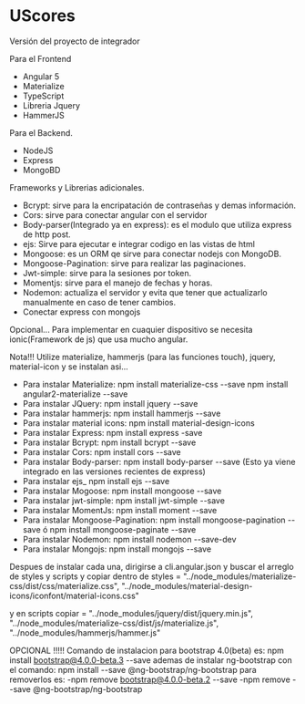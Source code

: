 # UScores
Versión del proyecto de integrador

Para el Frontend
- Angular 5
- Materialize
- TypeScript
- Libreria Jquery
- HammerJS

Para el Backend.

- NodeJS
- Express
- MongoBD

Frameworks y Librerias adicionales.

- Bcrypt: sirve para la encripatación de contraseñas y demas información.
- Cors: sirve para conectar angular con el servidor
- Body-parser(Integrado ya en express): es el modulo que utiliza express de http post.
- ejs: Sirve para ejecutar e integrar codigo en las vistas de html
- Mongoose: es un ORM qe sirve para conectar nodejs con MongoDB.
- Mongoose-Pagination: sirve para realizar las paginaciones.
- Jwt-simple: sirve para la sesiones por token.
- Momentjs: sirve para el manejo de fechas y horas.
- Nodemon: actualiza el servidor y evita que tener que actualizarlo manualmente en caso de tener cambios.
- Conectar express con mongojs

Opcional...
Para implementar en cuaquier dispositivo se necesita ionic(Framework de js) que usa mucho angular.

Nota!!! Utilize materialize, hammerjs (para las funciones touch), jquery, material-icon y se instalan asi...
- Para instalar Materialize: npm install materialize-css --save
npm install angular2-materialize --save
- Para instalar JQuery: npm install jquery --save
- Para instalar  hammerjs: npm install hammerjs --save
- Para instalar material icons: npm install material-design-icons
- Para instalar Express: npm install express -save
- Para instalar Bcrypt: npm install bcrypt --save
- Para instalar Cors: npm install cors --save
- Para instalar Body-parser: npm install body-parser --save  (Esto ya viene integrado en las versiones recientes de express)
- Para instalar ejs_ npm install ejs --save
- Para instalar Mogoose: npm install mongoose --save
- Para instalar jwt-simple: npm install jwt-simple --save
- Para instalar MomentJs: npm install moment --save
- Para instalar Mongoose-Pagination: npm install mongoose-pagination --save     ó   npm install mongoose-paginate --save
- Para instalar Nodemon: npm install nodemon --save-dev 
- Para instalar Mongojs: npm install mongojs --save


Despues de instalar cada una, dirigirse a cli.angular.json y buscar el arreglo de  styles y scripts
y copiar dentro de styles = "../node_modules/materialize-css/dist/css/materialize.css",
	        "../node_modules/material-design-icons/iconfont/material-icons.css"

y en scripts  copiar = "../node_modules/jquery/dist/jquery.min.js",
                      "../node_modules/materialize-css/dist/js/materialize.js",
                      "../node_modules/hammerjs/hammer.js"


OPCIONAL !!!!!
Comando de instalacion para bootstrap 4.0(beta) es: npm install bootstrap@4.0.0-beta.3 --save 
ademas de instalar ng-bootstrap con el comando: npm install --save @ng-bootstrap/ng-bootstrap
para removerlos es: 
-npm remove bootstrap@4.0.0-beta.2 --save
-npm remove --save @ng-bootstrap/ng-bootstrap

